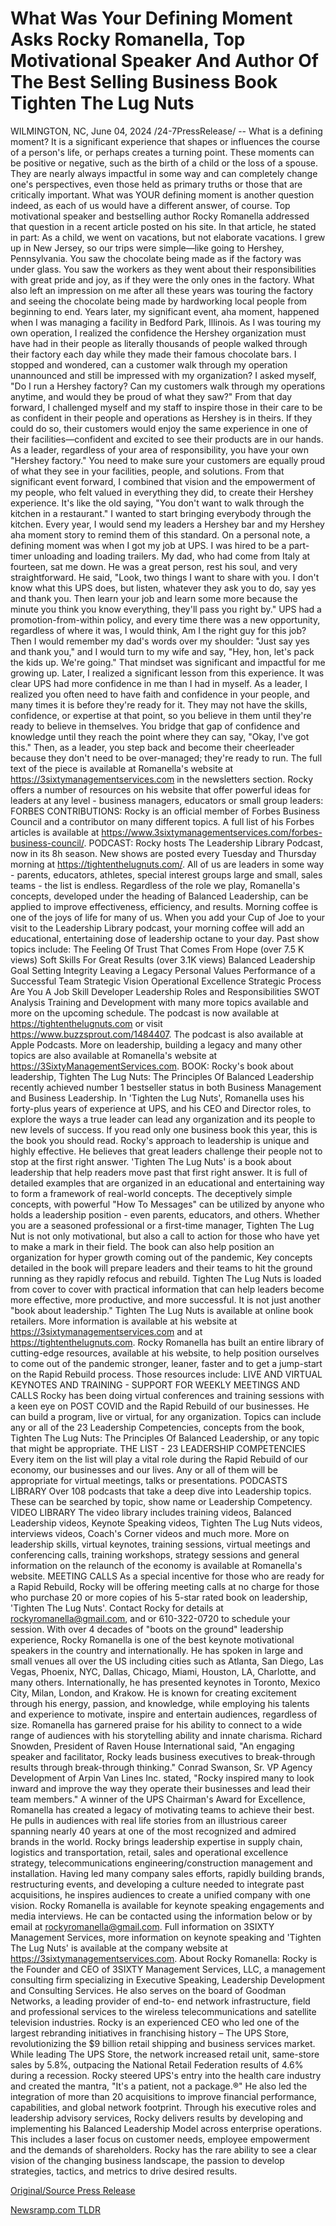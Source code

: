 # What Was Your Defining Moment Asks Rocky Romanella, Top Motivational Speaker And Author Of The Best Selling Business Book Tighten The Lug Nuts

WILMINGTON, NC, June 04, 2024 /24-7PressRelease/ -- What is a defining moment? It is a significant experience that shapes or influences the course of a person's life, or perhaps creates a turning point. These moments can be positive or negative, such as the birth of a child or the loss of a spouse. They are nearly always impactful in some way and can completely change one's perspectives, even those held as primary truths or those that are critically important.  What was YOUR defining moment is another question indeed, as each of us would have a different answer, of course. Top motivational speaker and bestselling author Rocky Romanella addressed that question in a recent article posted on his site. In that article, he stated in part:  As a child, we went on vacations, but not elaborate vacations. I grew up in New Jersey, so our trips were simple—like going to Hershey, Pennsylvania. You saw the chocolate being made as if the factory was under glass. You saw the workers as they went about their responsibilities with great pride and joy, as if they were the only ones in the factory. What also left an impression on me after all these years was touring the factory and seeing the chocolate being made by hardworking local people from beginning to end.  Years later, my significant event, aha moment, happened when I was managing a facility in Bedford Park, Illinois. As I was touring my own operation, I realized the confidence the Hershey organization must have had in their people as literally thousands of people walked through their factory each day while they made their famous chocolate bars. I stopped and wondered, can a customer walk through my operation unannounced and still be impressed with my organization? I asked myself, "Do I run a Hershey factory? Can my customers walk through my operations anytime, and would they be proud of what they saw?"  From that day forward, I challenged myself and my staff to inspire those in their care to be as confident in their people and operations as Hershey is in theirs. If they could do so, their customers would enjoy the same experience in one of their facilities—confident and excited to see their products are in our hands. As a leader, regardless of your area of responsibility, you have your own "Hershey factory." You need to make sure your customers are equally proud of what they see in your facilities, people, and solutions. From that significant event forward, I combined that vision and the empowerment of my people, who felt valued in everything they did, to create their Hershey experience.  It's like the old saying, "You don't want to walk through the kitchen in a restaurant." I wanted to start bringing everybody through the kitchen. Every year, I would send my leaders a Hershey bar and my Hershey aha moment story to remind them of this standard.  On a personal note, a defining moment was when I got my job at UPS. I was hired to be a part-timer unloading and loading trailers. My dad, who had come from Italy at fourteen, sat me down. He was a great person, rest his soul, and very straightforward. He said, "Look, two things I want to share with you. I don't know what this UPS does, but listen, whatever they ask you to do, say yes and thank you. Then learn your job and learn some more because the minute you think you know everything, they'll pass you right by."  UPS had a promotion-from-within policy, and every time there was a new opportunity, regardless of where it was, I would think, Am I the right guy for this job? Then I would remember my dad's words over my shoulder: "Just say yes and thank you," and I would turn to my wife and say, "Hey, hon, let's pack the kids up. We're going." That mindset was significant and impactful for me growing up.  Later, I realized a significant lesson from this experience. It was clear UPS had more confidence in me than I had in myself. As a leader, I realized you often need to have faith and confidence in your people, and many times it is before they're ready for it. They may not have the skills, confidence, or expertise at that point, so you believe in them until they're ready to believe in themselves. You bridge that gap of confidence and knowledge until they reach the point where they can say, "Okay, I've got this." Then, as a leader, you step back and become their cheerleader because they don't need to be over-managed; they're ready to run.  The full text of the piece is available at Romanella's website at https://3sixtymanagementservices.com in the newsletters section.  Rocky offers a number of resources on his website that offer powerful ideas for leaders at any level - business managers, educators or small group leaders:  FORBES CONTRIBUTIONS:  Rocky is an official member of Forbes Business Council and a contributor on many different topics. A full list of his Forbes articles is available at https://www.3sixtymanagementservices.com/forbes-business-council/.  PODCAST:  Rocky hosts The Leadership Library Podcast, now in its 8h season. New shows are posted every Tuesday and Thursday morning at https://tightenthelugnuts.com/.  All of us are leaders in some way - parents, educators, athletes, special interest groups large and small, sales teams - the list is endless. Regardless of the role we play, Romanella's concepts, developed under the heading of Balanced Leadership, can be applied to improve effectiveness, efficiency, and results.  Morning coffee is one of the joys of life for many of us. When you add your Cup of Joe to your visit to the Leadership Library podcast, your morning coffee will add an educational, entertaining dose of leadership octane to your day. Past show topics include:  The Feeling Of Trust That Comes From Hope (over 7.5 K views) Soft Skills For Great Results (over 3.1K views) Balanced Leadership Goal Setting Integrity Leaving a Legacy Personal Values Performance of a Successful Team Strategic Vision Operational Excellence Strategic Process Are You A Job Skill Developer Leadership Roles and Responsibilities SWOT Analysis Training and Development  with many more topics available and more on the upcoming schedule.  The podcast is now available at https://tightenthelugnuts.com or visit https://www.buzzsprout.com/1484407. The podcast is also available at Apple Podcasts. More on leadership, building a legacy and many other topics are also available at Romanella's website at https://3SixtyManagementServices.com.  BOOK:  Rocky's book about leadership, Tighten The Lug Nuts: The Principles Of Balanced Leadership recently achieved number 1 bestseller status in both Business Management and Business Leadership.  In 'Tighten the Lug Nuts', Romanella uses his forty-plus years of experience at UPS, and his CEO and Director roles, to explore the ways a true leader can lead any organization and its people to new levels of success.  If you read only one business book this year, this is the book you should read.  Rocky's approach to leadership is unique and highly effective. He believes that great leaders challenge their people not to stop at the first right answer. 'Tighten The Lug Nuts' is a book about leadership that help readers move past that first right answer. It is full of detailed examples that are organized in an educational and entertaining way to form a framework of real-world concepts. The deceptively simple concepts, with powerful "How To Messages" can be utilized by anyone who holds a leadership position - even parents, educators, and others. Whether you are a seasoned professional or a first-time manager, Tighten The Lug Nut is not only motivational, but also a call to action for those who have yet to make a mark in their field.  The book can also help position an organization for hyper growth coming out of the pandemic, Key concepts detailed in the book will prepare leaders and their teams to hit the ground running as they rapidly refocus and rebuild. Tighten The Lug Nuts is loaded from cover to cover with practical information that can help leaders become more effective, more productive, and more successful. It is not just another "book about leadership."  Tighten The Lug Nuts is available at online book retailers. More information is available at his website at https://3sixtymanagementservices.com and at https://tightenthelugnuts.com.  Rocky Romanella has built an entire library of cutting-edge resources, available at his website, to help position ourselves to come out of the pandemic stronger, leaner, faster and to get a jump-start on the Rapid Rebuild process. Those resources include:  LIVE AND VIRTUAL KEYNOTES AND TRAINING - SUPPORT FOR WEEKLY MEETINGS AND CALLS  Rocky has been doing virtual conferences and training sessions with a keen eye on POST COVID and the Rapid Rebuild of our businesses. He can build a program, live or virtual, for any organization. Topics can include any or all of the 23 Leadership Competencies, concepts from the book, Tighten The Lug Nuts: The Principles Of Balanced Leadership, or any topic that might be appropriate.  THE LIST - 23 LEADERSHIP COMPETENCIES  Every item on the list will play a vital role during the Rapid Rebuild of our economy, our businesses and our lives. Any or all of them will be appropriate for virtual meetings, talks or presentations.  PODCASTS LIBRARY  Over 108 podcasts that take a deep dive into Leadership topics. These can be searched by topic, show name or Leadership Competency.  VIDEO LIBRARY  The video library includes training videos, Balanced Leadership videos, Keynote Speaking videos, Tighten The Lug Nuts videos, interviews videos, Coach's Corner videos and much more.  More on leadership skills, virtual keynotes, training sessions, virtual meetings and conferencing calls, training workshops, strategy sessions and general information on the relaunch of the economy is available at Romanella's website.  MEETING CALLS  As a special incentive for those who are ready for a Rapid Rebuild, Rocky will be offering meeting calls at no charge for those who purchase 20 or more copies of his 5-star rated book on leadership, 'Tighten The Lug Nuts'. Contact Rocky for details at rockyromanella@gmail.com, and or 610-322-0720 to schedule your session.  With over 4 decades of "boots on the ground" leadership experience, Rocky Romanella is one of the best keynote motivational speakers in the country and internationally. He has spoken in large and small venues all over the US including cities such as Atlanta, San Diego, Las Vegas, Phoenix, NYC, Dallas, Chicago, Miami, Houston, LA, Charlotte, and many others. Internationally, he has presented keynotes in Toronto, Mexico City, Milan, London, and Krakow. He is known for creating excitement through his energy, passion, and knowledge, while employing his talents and experience to motivate, inspire and entertain audiences, regardless of size.  Romanella has garnered praise for his ability to connect to a wide range of audiences with his storytelling ability and innate charisma. Richard Snowden, President of Raven House International said, "An engaging speaker and facilitator, Rocky leads business executives to break-through results through break-through thinking." Conrad Swanson, Sr. VP Agency Development of Arpin Van Lines Inc. stated, "Rocky inspired many to look inward and improve the way they operate their businesses and lead their team members."  A winner of the UPS Chairman's Award for Excellence, Romanella has created a legacy of motivating teams to achieve their best. He pulls in audiences with real life stories from an illustrious career spanning nearly 40 years at one of the most recognized and admired brands in the world. Rocky brings leadership expertise in supply chain, logistics and transportation, retail, sales and operational excellence strategy, telecommunications engineering/construction management and installation. Having led many company sales efforts, rapidly building brands, restructuring events, and developing a culture needed to integrate past acquisitions, he inspires audiences to create a unified company with one vision.  Rocky Romanella is available for keynote speaking engagements and media interviews. He can be contacted using the information below or by email at rockyromanella@gmail.com. Full information on 3SIXTY Management Services, more information on keynote speaking and 'Tighten The Lug Nuts' is available at the company website at https://3sixtymanagementservices.com.  About Rocky Romanella:  Rocky is the Founder and CEO of 3SIXTY Management Services, LLC, a management consulting firm specializing in Executive Speaking, Leadership Development and Consulting Services. He also serves on the board of Goodman Networks, a leading provider of end-to- end network infrastructure, field and professional services to the wireless telecommunications and satellite television industries.  Rocky is an experienced CEO who led one of the largest rebranding initiatives in franchising history – The UPS Store, revolutionizing the $9 billion retail shipping and business services market.  While leading The UPS Store, the network increased retail unit, same-store sales by 5.8%, outpacing the National Retail Federation results of 4.6% during a recession.  Rocky steered UPS's entry into the health care industry and created the mantra, "It's a patient, not a package.®"  He also led the integration of more than 20 acquisitions to improve financial performance, capabilities, and global network footprint.  Through his executive roles and leadership advisory services, Rocky delivers results by developing and implementing his Balanced Leadership Model across enterprise operations. This includes a laser focus on customer needs, employee empowerment and the demands of shareholders.  Rocky has the rare ability to see a clear vision of the changing business landscape, the passion to develop strategies, tactics, and metrics to drive desired results. 

[Original/Source Press Release](https://www.24-7pressrelease.com/press-release/511374/what-was-your-defining-moment-asks-rocky-romanella-top-motivational-speaker-and-author-of-the-best-selling-business-book-tighten-the-lug-nuts) 

[Newsramp.com TLDR](https://newsramp.com/None) 